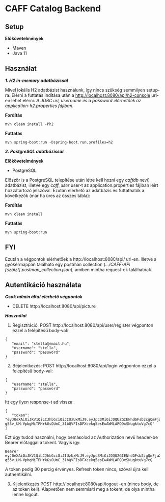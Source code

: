 
# CAFF Catalog Backend

## Setup

**Előkövetelmények**
- Maven
- Java 11

## Használat
***1. H2 in-memory adatbázissal***

Mivel lokális H2 adatbázist használunk, így nincs szükség semmilyen setup-ra. Elérni a futtatás indítása után a [http://localhost:8080/api/h2-console](http://localhost:8080/api/h2-console) url-en lehet elérni.
*A JDBC url, username és a password elérhetőek az application-h2.properties fájlban.*

**Fordítás**

    mvn clean install -Ph2

**Futtatás**

    mvn spring-boot:run -Dspring-boot.run.profiles=h2

***2. PostgreSQL adatbázissal***

**Előkövetelmények**
- PostgreSQL

Először is  a PostgreSQL telepítése után létre kell hozni egy *caffdb* nevű adatbázist, illetve egy *caff_user* user-t az application.properties fájlban leírt hozzátartozó jelszóval. Ezután elérhető az adatbázis és futtathatók a következők (már ha üres az összes tábla):

**Fordítás**

    mvn clean install

**Futtatás**

    mvn spring-boot:run

## FYI
Ezután a végpontok elérhetőek a http://localhost:8080/api/ url-en. Illetve a gyökérmappán található egy postman collection (*.../CAFF-API [szbizt].postman_collection.json*), amiben mintha request-ek találhatóak.

## Autentikáció használata
***Csak admin által elérhető végpontok***
- DELETE http://localhost:8080/api/picture

***Használat***

1. Regisztráció:
   POST http://localhost:8080/api/user/register végponton ezzel a felépítésű body-val:
 ```
 {
	"email": "stella@email.hu",
	"username": "stella",
	"password": "password"
}
```
2. Bejelentkezés:
   POST http://localhost:8080/api/login végponton ezzel a felépítésű body-val:
 ```
{
	"username": "stella",
	"password": "password"
}
 ```
Itt egy ilyen response-t ad vissza:
 ```
 {
	"token": "eyJ0eXAiOiJKV1QiLCJhbGciOiJIUzUxMiJ9.eyJpc3MiOiJDQUZGIENhdGFsb2cgQmFja2VuZCBKV1QgSXNzdWVyIiwiYXVkIjoiQ0FGRiBDYXRhbG9nIEJhY2tlbmQiLCJzdWIiOiJhZG1pbiIsImV4cCI6MTYzODEyNjIxN30.VbPlHxptl2yRv72X_m-g55v_UM-VpbgMiTPHrkGsOUmC_31bQVFIsDFXcekq5esEwAWMLAFQDxSNugktuVg7cQ"
}
 ```
Ezt úgy tudod használni, hogy bemásolod az Authorization nevű header-be Bearer előtaggal a tokent. Vagyis így:
 ```
Bearer eyJ0eXAiOiJKV1QiLCJhbGciOiJIUzUxMiJ9.eyJpc3MiOiJDQUZGIENhdGFsb2cgQmFja2VuZCBKV1QgSXNzdWVyIiwiYXVkIjoiQ0FGRiBDYXRhbG9nIEJhY2tlbmQiLCJzdWIiOiJhZG1pbiIsImV4cCI6MTYzODEyNjIxN30.VbPlHxptl2yRv72X_m-g55v_UM-VpbgMiTPHrkGsOUmC_31bQVFIsDFXcekq5esEwAWMLAFQDxSNugktuVg7cQ
 ```
A token pedig 30 percig érvényes. Refresh token nincs, szóval újra kell authentikálni.

3. Kijelentkezés
   POST http://localhost:8080/api/logout -en (nincs body, de az token kell). Alapvetően nem semmisíti meg a tokent, de olya mintha lenne logout.